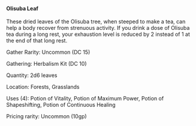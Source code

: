 #### Olisuba Leaf
These dried leaves of the Olisuba tree, when steeped to make a tea, can help a body recover from strenuous activity. If you drink a dose of Olisuba tea during a long rest, your exhaustion level is reduced by 2 instead of 1 at the end of that long rest.

Gather Rarity: Uncommon (DC 15)

Gathering: Herbalism Kit (DC 10)

Quantity: 2d6 leaves

Location: Forests, Grasslands

Uses (4): Potion of Vitality, Potion of Maximum Power, Potion of Shapeshifting, Potion of Continuous Healing

Pricing rarity: Uncommon (10gp)